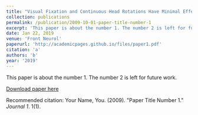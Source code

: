 ```yaml
---
title: "Visual Fixation and Continuous Head Rotations Have Minimal Effect on Set-Point Adaptation to Magnetic Vestibular Stimulation."
collection: publications
permalink: /publication/2009-10-01-paper-title-number-1
excerpt: 'This paper is about the number 1. The number 2 is left for future work.'
date: Jan 22, 2019
venue: 'Front Neurol'
paperurl: 'http://academicpages.github.io/files/paper1.pdf'
citation: 'a'
authors: 'b'
year: '2019'
---
```

This paper is about the number 1. The number 2 is left for future work.

[Download paper here](http://academicpages.github.io/files/paper1.pdf)

Recommended citation: Your Name, You. (2009). "Paper Title Number 1." <i>Journal 1</i>. 1(1).
